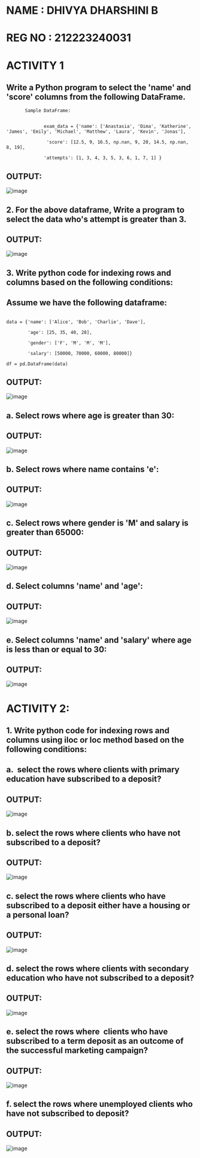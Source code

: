 
# NAME : DHIVYA DHARSHINI B
# REG NO : 212223240031
# ACTIVITY 1
##  Write a Python program to select the 'name' and 'score' columns from the following DataFrame.
```
       Sample DataFrame:


              exam_data = {'name': ['Anastasia', 'Dima', 'Katherine', 'James', 'Emily', 'Michael', 'Matthew', 'Laura', 'Kevin', 'Jonas'],

               'score': [12.5, 9, 16.5, np.nan, 9, 20, 14.5, np.nan, 8, 19],

              'attempts': [1, 3, 4, 3, 5, 3, 6, 1, 7, 1] }
```
## OUTPUT:
![image](https://github.com/user-attachments/assets/6ae73522-30d8-494a-8891-60050c5240da)

## 2. For the above dataframe, Write a program to select the data who's attempt is greater than 3.

## OUTPUT:
![image](https://github.com/user-attachments/assets/af4e6159-0ee5-4be0-bb05-153ef7a4226b)

## 3. Write python code for indexing rows and columns based on the following conditions:
## Assume we have the following dataframe:
```

data = {'name': ['Alice', 'Bob', 'Charlie', 'Dave'],

        'age': [25, 35, 40, 28],

        'gender': ['F', 'M', 'M', 'M'],

        'salary': [50000, 70000, 60000, 80000]}

df = pd.DataFrame(data)
```
## OUTPUT:
![image](https://github.com/user-attachments/assets/fe26bc24-cd74-4ed0-8d3c-85fbcc6b9b82)
## a. Select rows where age is greater than 30:
## OUTPUT:
![image](https://github.com/user-attachments/assets/b0c6ccbd-d9ca-4716-b162-02f7fa4f393e)

## b. Select rows where name contains 'e':
## OUTPUT:
![image](https://github.com/user-attachments/assets/ff9ace39-cb84-4a51-9f47-f7c043783d68)


## c. Select rows where gender is 'M' and salary is greater than 65000:
## OUTPUT:
![image](https://github.com/user-attachments/assets/3b4cccd1-546d-4322-9b33-8507a6d7edbb)



## d. Select columns 'name' and 'age':
## OUTPUT:
![image](https://github.com/user-attachments/assets/71cb49fb-ff2b-41a2-96a2-9a4d0acae084)

## e. Select columns 'name' and 'salary' where age is less than or equal to 30:
## OUTPUT:
![image](https://github.com/user-attachments/assets/2bea57a2-884c-4a42-90e8-5fd05e4d1e11)

# ACTIVITY 2:
## 1. Write python code for indexing rows and columns using iloc or loc method based on the following conditions:


## a.  select the rows where clients with primary education have subscribed to a deposit?

## OUTPUT:

![image](https://github.com/user-attachments/assets/f8219b59-4c47-4b32-8985-5f36681c4fa5)


## b. select the rows where clients who have not subscribed to a deposit?

## OUTPUT:

![image](https://github.com/user-attachments/assets/622c3eae-6efc-40f8-a82d-23763745db0e)


## c. select the rows where clients who have subscribed to a deposit either have a housing or a personal loan?

## OUTPUT:

![image](https://github.com/user-attachments/assets/aed057db-864f-4d47-9138-6258723f7e1a)



## d. select the rows where clients with secondary education who have not subscribed to a deposit?

## OUTPUT:

![image](https://github.com/user-attachments/assets/ac3b87cc-edac-4896-afb2-d214aef2e458)


## e. select the rows where  clients who have subscribed to a term deposit as an outcome of the successful marketing campaign? 

## OUTPUT:

![image](https://github.com/user-attachments/assets/11aff009-fcc2-4f67-a09a-138fea58dd06)


## f. select the rows where unemployed clients who have not subscribed to deposit?

## OUTPUT:

![image](https://github.com/user-attachments/assets/f20c192f-804c-484d-a89c-d220adeda5cf)





